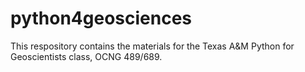 # python4geosciences

This respository contains the materials for the Texas A&M Python for Geoscientists class, OCNG 489/689.
